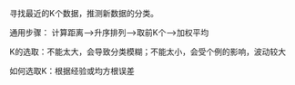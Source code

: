 寻找最近的K个数据，推测新数据的分类。

通用步骤：
计算距离-->升序排列-->取前K个-->加权平均

K的选取：不能太大，会导致分类模糊；不能太小，会受个例的影响，波动较大

如何选取K：根据经验或均方根误差
